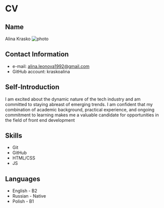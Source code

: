 # CV
## Name
Alina Krasko ![photo](https://sun9-67.userapi.com/impf/c851528/v851528887/1aad5b/_yNMfl4nksw.jpg?size=2560x1709&quality=96&sign=b6edbf52de2f647428e91bcd0d1a1b25&type=album)
## Contact Information
* e-mail: alina.leonova1992@gmail.com
* GitHub account: kraskoalina
## Self-Introduction
I am excited about the dynamic nature of the tech industry and am committed to staying abreast of emerging trends. I am confident that my combination of academic background, practical experience, and ongoing commitment to learning makes me a valuable candidate for opportunities in the field of front end development
## Skills
* Git
* GitHub
* HTML/CSS
* JS
## Languages
* English - B2
* Russian - Native
* Polish - B1
